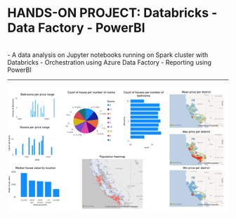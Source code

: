 # HANDS-ON PROJECT: Databricks - Data Factory - PowerBI
<br/>
- A data analysis on Jupyter notebooks running on Spark cluster with Databricks
- Orchestration using Azure Data Factory
- Reporting using PowerBI
<br/>

---
![report](BIreport.png)
